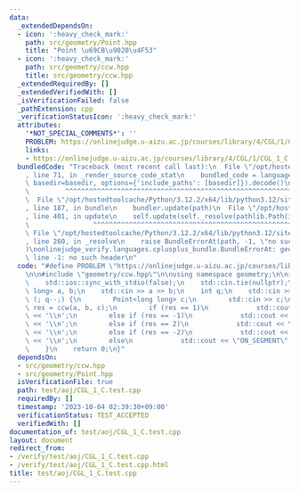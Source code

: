 ```yaml
---
data:
  _extendedDependsOn:
  - icon: ':heavy_check_mark:'
    path: src/geometry/Point.hpp
    title: "Point \u69CB\u9020\u4F53"
  - icon: ':heavy_check_mark:'
    path: src/geometry/ccw.hpp
    title: src/geometry/ccw.hpp
  _extendedRequiredBy: []
  _extendedVerifiedWith: []
  _isVerificationFailed: false
  _pathExtension: cpp
  _verificationStatusIcon: ':heavy_check_mark:'
  attributes:
    '*NOT_SPECIAL_COMMENTS*': ''
    PROBLEM: https://onlinejudge.u-aizu.ac.jp/courses/library/4/CGL/1/CGL_1_C
    links:
    - https://onlinejudge.u-aizu.ac.jp/courses/library/4/CGL/1/CGL_1_C
  bundledCode: "Traceback (most recent call last):\n  File \"/opt/hostedtoolcache/Python/3.12.2/x64/lib/python3.12/site-packages/onlinejudge_verify/documentation/build.py\"\
    , line 71, in _render_source_code_stat\n    bundled_code = language.bundle(stat.path,\
    \ basedir=basedir, options={'include_paths': [basedir]}).decode()\n          \
    \         ^^^^^^^^^^^^^^^^^^^^^^^^^^^^^^^^^^^^^^^^^^^^^^^^^^^^^^^^^^^^^^^^^^^^^^^^^^^^^^^^^\n\
    \  File \"/opt/hostedtoolcache/Python/3.12.2/x64/lib/python3.12/site-packages/onlinejudge_verify/languages/cplusplus.py\"\
    , line 187, in bundle\n    bundler.update(path)\n  File \"/opt/hostedtoolcache/Python/3.12.2/x64/lib/python3.12/site-packages/onlinejudge_verify/languages/cplusplus_bundle.py\"\
    , line 401, in update\n    self.update(self._resolve(pathlib.Path(included), included_from=path))\n\
    \                ^^^^^^^^^^^^^^^^^^^^^^^^^^^^^^^^^^^^^^^^^^^^^^^^^^^^^^^^^\n \
    \ File \"/opt/hostedtoolcache/Python/3.12.2/x64/lib/python3.12/site-packages/onlinejudge_verify/languages/cplusplus_bundle.py\"\
    , line 260, in _resolve\n    raise BundleErrorAt(path, -1, \"no such header\"\
    )\nonlinejudge_verify.languages.cplusplus_bundle.BundleErrorAt: geometry/ccw.hpp:\
    \ line -1: no such header\n"
  code: "#define PROBLEM \"https://onlinejudge.u-aizu.ac.jp/courses/library/4/CGL/1/CGL_1_C\"\
    \n\n#include \"geometry/ccw.hpp\"\n\nusing namespace geometry;\n\nint main() {\n\
    \    std::ios::sync_with_stdio(false);\n    std::cin.tie(nullptr);\n    Point<long\
    \ long> a, b;\n    std::cin >> a >> b;\n    int q;\n    std::cin >> q;\n    for\
    \ (; q--;) {\n        Point<long long> c;\n        std::cin >> c;\n        int\
    \ res = ccw(a, b, c);\n        if (res == 1)\n            std::cout << \"COUNTER_CLOCKWISE\"\
    \ << '\\n';\n        else if (res == -1)\n            std::cout << \"CLOCKWISE\"\
    \ << '\\n';\n        else if (res == 2)\n            std::cout << \"ONLINE_BACK\"\
    \ << '\\n';\n        else if (res == -2)\n            std::cout << \"ONLINE_FRONT\"\
    \ << '\\n';\n        else\n            std::cout << \"ON_SEGMENT\" << '\\n';\n\
    \    }\n    return 0;\n}"
  dependsOn:
  - src/geometry/ccw.hpp
  - src/geometry/Point.hpp
  isVerificationFile: true
  path: test/aoj/CGL_1_C.test.cpp
  requiredBy: []
  timestamp: '2023-10-04 02:39:30+09:00'
  verificationStatus: TEST_ACCEPTED
  verifiedWith: []
documentation_of: test/aoj/CGL_1_C.test.cpp
layout: document
redirect_from:
- /verify/test/aoj/CGL_1_C.test.cpp
- /verify/test/aoj/CGL_1_C.test.cpp.html
title: test/aoj/CGL_1_C.test.cpp
---
```

